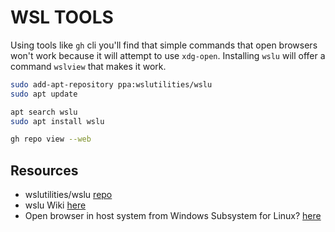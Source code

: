 # WSL TOOLS

Using tools like `gh` cli you'll find that simple commands that open browsers won't work because it will attempt to use `xdg-open`.  Installing `wslu` will offer a command `wslview` that makes it work. 

```sh
sudo add-apt-repository ppa:wslutilities/wslu
sudo apt update

apt search wslu
sudo apt install wslu

gh repo view --web
```

## Resources

* wslutilities/wslu [repo](https://github.com/wslutilities/wslu)
* wslu Wiki [here](https://wslutiliti.es/wslu/install.html)
* Open browser in host system from Windows Subsystem for Linux? [here](https://superuser.com/questions/1262977/open-browser-in-host-system-from-windows-subsystem-for-linux)  
